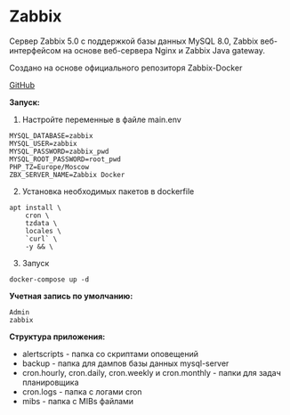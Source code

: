 # Zabbix

Сервер Zabbix 5.0 с поддержкой базы данных MySQL 8.0, Zabbix веб-интерфейсом на основе веб-сервера Nginx и Zabbix Java gateway. 

Создано на основе официального репозиторя Zabbix-Docker

[GitHub](https://github.com/zabbix/zabbix-docker) 

**Запуск:**

1. Настройте переменные в файле main.env

```
MYSQL_DATABASE=zabbix
MYSQL_USER=zabbix
MYSQL_PASSWORD=zabbix_pwd
MYSQL_ROOT_PASSWORD=root_pwd
PHP_TZ=Europe/Moscow
ZBX_SERVER_NAME=Zabbix Docker
```

2. Установка необходимых пакетов в dockerfile
```
apt install \
    cron \
    tzdata \
    locales \
    `curl` \
    -y && \
```

3. Запуск
```
docker-compose up -d
```

**Учетная запись по умолчанию:**
```
Admin
zabbix
```

**Структура приложения:**

- alertscripts - папка со скриптами оповещений
- backup - папка для дампов базы данных mysql-server
- cron.hourly, cron.daily, cron.weekly и cron.monthly - папки для задач планировщика
- cron.logs - папка с логами cron
- mibs - папка с MIBs файлами
